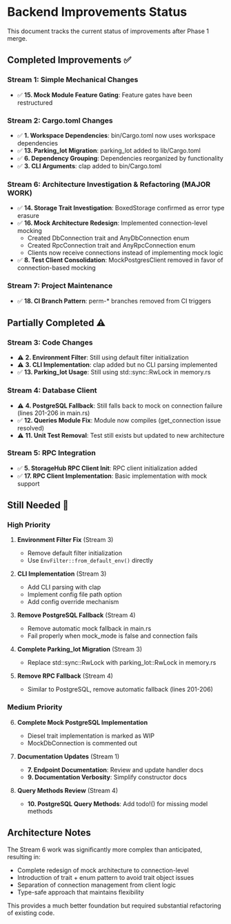 # Backend Improvements Status

This document tracks the current status of improvements after Phase 1 merge.

## Completed Improvements ✅

### Stream 1: Simple Mechanical Changes
- ✅ **15. Mock Module Feature Gating**: Feature gates have been restructured

### Stream 2: Cargo.toml Changes  
- ✅ **1. Workspace Dependencies**: bin/Cargo.toml now uses workspace dependencies
- ✅ **13. Parking_lot Migration**: parking_lot added to lib/Cargo.toml
- ✅ **6. Dependency Grouping**: Dependencies reorganized by functionality
- ✅ **3. CLI Arguments**: clap added to bin/Cargo.toml

### Stream 6: Architecture Investigation & Refactoring (MAJOR WORK)
- ✅ **14. Storage Trait Investigation**: BoxedStorage confirmed as error type erasure
- ✅ **16. Mock Architecture Redesign**: Implemented connection-level mocking
  - Created DbConnection trait and AnyDbConnection enum
  - Created RpcConnection trait and AnyRpcConnection enum
  - Clients now receive connections instead of implementing mock logic
- ✅ **8. Test Client Consolidation**: MockPostgresClient removed in favor of connection-based mocking

### Stream 7: Project Maintenance
- ✅ **18. CI Branch Pattern**: perm-* branches removed from CI triggers

## Partially Completed ⚠️

### Stream 3: Code Changes
- ⚠️ **2. Environment Filter**: Still using default filter initialization
- ⚠️ **3. CLI Implementation**: clap added but no CLI parsing implemented
- ✅ **13. Parking_lot Usage**: Still using std::sync::RwLock in memory.rs

### Stream 4: Database Client 
- ⚠️ **4. PostgreSQL Fallback**: Still falls back to mock on connection failure (lines 201-206 in main.rs)
- ✅ **12. Queries Module Fix**: Module now compiles (get_connection issue resolved)
- ⚠️ **11. Unit Test Removal**: Test still exists but updated to new architecture

### Stream 5: RPC Integration
- ✅ **5. StorageHub RPC Client Init**: RPC client initialization added
- ✅ **17. RPC Client Implementation**: Basic implementation with mock support

## Still Needed 📝

### High Priority
1. **Environment Filter Fix** (Stream 3)
   - Remove default filter initialization
   - Use `EnvFilter::from_default_env()` directly

2. **CLI Implementation** (Stream 3)
   - Add CLI parsing with clap
   - Implement config file path option
   - Add config override mechanism

3. **Remove PostgreSQL Fallback** (Stream 4)
   - Remove automatic mock fallback in main.rs
   - Fail properly when mock_mode is false and connection fails

4. **Complete Parking_lot Migration** (Stream 3)
   - Replace std::sync::RwLock with parking_lot::RwLock in memory.rs

5. **Remove RPC Fallback** (Stream 4)
   - Similar to PostgreSQL, remove automatic fallback (lines 201-206)

### Medium Priority
6. **Complete Mock PostgreSQL Implementation**
   - Diesel trait implementation is marked as WIP
   - MockDbConnection is commented out

7. **Documentation Updates** (Stream 1)
   - **7. Endpoint Documentation**: Review and update handler docs
   - **9. Documentation Verbosity**: Simplify constructor docs

8. **Query Methods Review** (Stream 4)
   - **10. PostgreSQL Query Methods**: Add todo!() for missing model methods

## Architecture Notes

The Stream 6 work was significantly more complex than anticipated, resulting in:
- Complete redesign of mock architecture to connection-level
- Introduction of trait + enum pattern to avoid trait object issues
- Separation of connection management from client logic
- Type-safe approach that maintains flexibility

This provides a much better foundation but required substantial refactoring of existing code.